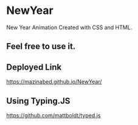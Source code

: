 # NewYear
New Year Animation Created with CSS and HTML.

## Feel free to use it. 

## Deployed Link
https://mazinabed.github.io/NewYear/


## Using Typing.JS
https://github.com/mattboldt/typed.js

